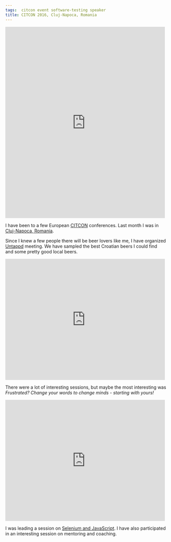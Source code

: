 ```yaml
---
tags:  citcon event software-testing speaker
title: CITCON 2016, Cluj-Napoca, Romania
---
```

<iframe src="https://www.facebook.com/plugins/post.php?href=https%3A%2F%2Fwww.facebook.com%2Fmedia%2Fset%2F%3Fset%3Da.10154119991412290.1073741862.735252289%26type%3D3&width=500" width="500" height="597" style="border:none;overflow:hidden" scrolling="no" frameborder="0" allowTransparency="true"></iframe>

I have been to a few European [CITCON](http://citconf.com/) conferences. Last month I was in [Cluj-Napoca, Romania](http://citconf.com/archive/cluj2016/). 

Since I knew a few people there will be beer lovers like me, I have organized [Untappd](https://untappd.com/) meeting. We have sampled the best Croatian beers I could find and some pretty good local beers.

<iframe src="https://www.facebook.com/plugins/post.php?href=https%3A%2F%2Fwww.facebook.com%2Fphoto.php%3Ffbid%3D10154119991477290%26set%3Da.10154119991412290.1073741862.735252289%26type%3D3&width=500" width="500" height="378" style="border:none;overflow:hidden" scrolling="no" frameborder="0" allowTransparency="true"></iframe>

There were a lot of interesting sessions, but maybe the most interesting was *Frustrated? Change your words to change minds - starting with yours!*

<iframe src="https://www.facebook.com/plugins/post.php?href=https%3A%2F%2Fwww.facebook.com%2Fphoto.php%3Ffbid%3D10154119996317290%26set%3Da.10154119991412290.1073741862.735252289%26type%3D3&width=500" width="500" height="378" style="border:none;overflow:hidden" scrolling="no" frameborder="0" allowTransparency="true"></iframe>

I was leading a session on [Selenium and JavaScript](/javascript-selenium). I have also participated in an interesting session on mentoring and coaching.
